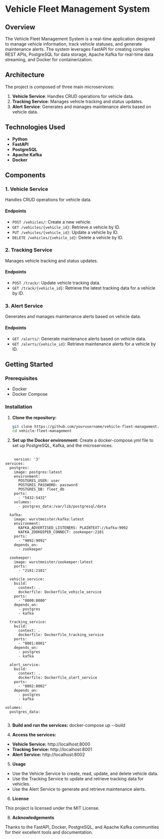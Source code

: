 # Vehicle Fleet Management System

## Overview
The Vehicle Fleet Management System is a real-time application designed to manage vehicle information, track vehicle statuses, and generate maintenance alerts. The system leverages FastAPI for creating complex REST APIs, PostgreSQL for data storage, Apache Kafka for real-time data streaming, and Docker for containerization.

## Architecture
The project is composed of three main microservices:
1. **Vehicle Service**: Handles CRUD operations for vehicle data.
2. **Tracking Service**: Manages vehicle tracking and status updates.
3. **Alert Service**: Generates and manages maintenance alerts based on vehicle data.

## Technologies Used
- **Python**
- **FastAPI**
- **PostgreSQL**
- **Apache Kafka**
- **Docker**

## Components

### 1. Vehicle Service
Handles CRUD operations for vehicle data.

#### Endpoints
- `POST /vehicles/`: Create a new vehicle.
- `GET /vehicles/{vehicle_id}`: Retrieve a vehicle by ID.
- `PUT /vehicles/{vehicle_id}`: Update a vehicle by ID.
- `DELETE /vehicles/{vehicle_id}`: Delete a vehicle by ID.

### 2. Tracking Service
Manages vehicle tracking and status updates.

#### Endpoints
- `POST /track/`: Update vehicle tracking data.
- `GET /track/{vehicle_id}`: Retrieve the latest tracking data for a vehicle by ID.

### 3. Alert Service
Generates and manages maintenance alerts based on vehicle data.

#### Endpoints
- `GET /alerts/`: Generate maintenance alerts based on vehicle data.
- `GET /alerts/{vehicle_id}`: Retrieve maintenance alerts for a vehicle by ID.

## Getting Started

### Prerequisites
- Docker
- Docker Compose

### Installation

1. **Clone the repository:**
   ```bash
   git clone https://github.com/yourusername/vehicle-fleet-management.git
   cd vehicle-fleet-management
   
2. **Set up the Docker environment:**
Create a docker-compose.yml file to set up PostgreSQL, Kafka, and the microservices.
<pre>
  <code>
    version: '3'
services:
  postgres:
    image: postgres:latest
    environment:
      POSTGRES_USER: user
      POSTGRES_PASSWORD: password
      POSTGRES_DB: fleet_db
    ports:
      - "5432:5432"
    volumes:
      - postgres_data:/var/lib/postgresql/data

  kafka:
    image: wurstmeister/kafka:latest
    environment:
      KAFKA_ADVERTISED_LISTENERS: PLAINTEXT://kafka:9092
      KAFKA_ZOOKEEPER_CONNECT: zookeeper:2181
    ports:
      - "9092:9092"
    depends_on:
      - zookeeper

  zookeeper:
    image: wurstmeister/zookeeper:latest
    ports:
      - "2181:2181"

  vehicle_service:
    build:
      context: .
      dockerfile: Dockerfile_vehicle_service
    ports:
      - "8000:8000"
    depends_on:
      - postgres
      - kafka

  tracking_service:
    build:
      context: .
      dockerfile: Dockerfile_tracking_service
    ports:
      - "8001:8001"
    depends_on:
      - postgres
      - kafka

  alert_service:
    build:
      context: .
      dockerfile: Dockerfile_alert_service
    ports:
      - "8002:8002"
    depends_on:
      - postgres
      - kafka

volumes:
  postgres_data:
  </code>
</pre>

3. **Build and run the services:**
   docker-compose up --build

4. **Access the services:**
- **Vehicle Service:** http://localhost:8000
- **Tracking Service:** http://localhost:8001
- **Alert Service:** http://localhost:8002

5. **Usage**
- Use the Vehicle Service to create, read, update, and delete vehicle data.
- Use the Tracking Service to update and retrieve tracking data for vehicles.
- Use the Alert Service to generate and retrieve maintenance alerts.

6. **License**
   
This project is licensed under the MIT License.

8. **Acknowledgements**
   
Thanks to the FastAPI, Docker, PostgreSQL, and Apache Kafka communities for their excellent tools and documentation.
